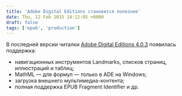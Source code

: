 ```yaml
---
title: 'Adobe Digital Editions становится полезнее'
date: Thu, 12 Feb 2015 14:12:05 +0000
draft: false
tags: ['epub', 'production']
---
```


В последней версии читалки [Adobe Digital Editions 4.0.3](http://www.adobe.com/solutions/ebook/digital-editions/download.html) появилась поддержка:

- навигационных инструментов Landmarks, списков страниц, иллюстраций и таблиц;
- MathML — для формул — только в ADE на Windows;
- загрузка внешнего мультимедиа-контента;
- полная поддержка EPUB Fragment Identifier и др.